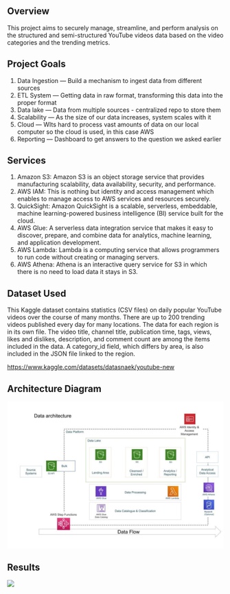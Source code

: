 
## Overview

This project aims to securely manage, streamline, and perform analysis on the structured and semi-structured YouTube videos data based on the video categories and the trending metrics.

## Project Goals
1. Data Ingestion — Build a mechanism to ingest data from different sources
2. ETL System —  Getting data in raw format, transforming this data into the proper format
3. Data lake —  Data from multiple sources - centralized repo to store them
4. Scalability — As the size of our data increases, system scales with it
5. Cloud — WIts hard to process vast amounts of data on our local computer so the cloud is used, in this case AWS
6. Reporting — Dashboard to get answers to the question we asked earlier

## Services
1. Amazon S3: Amazon S3 is an object storage service that provides manufacturing scalability, data availability, security, and performance.
2. AWS IAM: This is nothing but identity and access management which enables to manage access to AWS services and resources securely.
3. QuickSight: Amazon QuickSight is a scalable, serverless, embeddable, machine learning-powered business intelligence (BI) service built for the cloud.
4. AWS Glue: A serverless data integration service that makes it easy to discover, prepare, and combine data for analytics, machine learning, and application development.
5. AWS Lambda: Lambda is a computing service that allows programmers to run code without creating or managing servers.
6. AWS Athena: Athena is an interactive query service for S3 in which there is no need to load data it stays in S3.

## Dataset Used
This Kaggle dataset contains statistics (CSV files) on daily popular YouTube videos over the course of many months. There are up to 200 trending videos published every day for many locations. The data for each region is in its own file. The video title, channel title, publication time, tags, views, likes and dislikes, description, and comment count are among the items included in the data. A category_id field, which differs by area, is also included in the JSON file linked to the region.

https://www.kaggle.com/datasets/datasnaek/youtube-new

## Architecture Diagram
<img src="architecture.jpeg">

## Results
<img src="results.jpeg">



